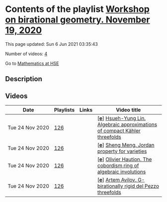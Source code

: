 # Contents of the playlist [Workshop on birational geometry. November 19, 2020](https://www.youtube.com/playlist?list=PLq3E5oubNNoBT1VTsQFTq-P1p8TPcr-6a)

This page updated: Sun 6 Jun 2021 03:35:43

Number of videos: [4](#videos)

Go to [Mathematics at HSE](../README.md)

## Description



## Videos

|Date|Playlists|Links|Video title|
|---|---|---|---|
| Tue&nbsp;24&nbsp;Nov&nbsp;2020 | [126](../playlists/126 "Workshop on birational geometry. November 19, 2020") |  | [[**e**](https://studio.youtube.com/video/dsbrIARqn_4/edit "Edit")] [Hsueh-Yung Lin. Algebraic approximations of compact Kähler threefolds](https://www.youtube.com/watch?v=dsbrIARqn_4&list=PLq3E5oubNNoBT1VTsQFTq-P1p8TPcr-6a) |
| Tue&nbsp;24&nbsp;Nov&nbsp;2020 | [126](../playlists/126 "Workshop on birational geometry. November 19, 2020") |  | [[**e**](https://studio.youtube.com/video/LGnWU7FhfZY/edit "Edit")] [Sheng Meng. Jordan property for varieties](https://www.youtube.com/watch?v=LGnWU7FhfZY&list=PLq3E5oubNNoBT1VTsQFTq-P1p8TPcr-6a) |
| Tue&nbsp;24&nbsp;Nov&nbsp;2020 | [126](../playlists/126 "Workshop on birational geometry. November 19, 2020") |  | [[**e**](https://studio.youtube.com/video/srhn1KhyKyU/edit "Edit")] [Olivier Haution. The cobordism ring of algebraic involutions](https://www.youtube.com/watch?v=srhn1KhyKyU&list=PLq3E5oubNNoBT1VTsQFTq-P1p8TPcr-6a) |
| Tue&nbsp;24&nbsp;Nov&nbsp;2020 | [126](../playlists/126 "Workshop on birational geometry. November 19, 2020") |  | [[**e**](https://studio.youtube.com/video/s3bp-uiYk64/edit "Edit")] [Artem Avilov. G-birationally rigid del Pezzo threefolds](https://www.youtube.com/watch?v=s3bp-uiYk64&list=PLq3E5oubNNoBT1VTsQFTq-P1p8TPcr-6a) |
